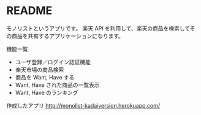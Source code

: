 # README

モノリストというアプリです。
楽天 API を利用して、楽天の商品を検索してその商品を共有するアプリケーションになります。

 機能一覧

* ユーザ登録／ログイン認証機能
* 楽天市場の商品検索
* 商品を Want, Have する
* Want, Have された商品の一覧表示
* Want, Have のランキング

作成したアプリ
http://monolist-kadaiversion.herokuapp.com/
